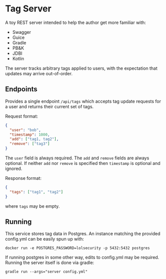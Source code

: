 Tag Server
==========

A toy REST server intended to help the author get more familiar with:
 - Swagger
 - Guice
 - Gradle
 - PB&K
 - JDBI
 - Kotlin
 
The server tracks arbitrary tags applied to users, with the expectation that updates may arrive out-of-order.
 
 
Endpoints
---------

Provides a single endpoint `/api/tags` which accepts tag update requests for a user and returns their current set of tags.

Request format:
```json
{
  "user": "bob",
  "timestamp": 1000,
  "add": ["tag1, tag2"],
  "remove": ["tag3"]
}
```

The `user` field is always required. The `add` and `remove` fields are always optional. If neither `add` nor `remove` is
specified then `timestamp` is optional and ignored.

Response format:
```json
{
  "tags": ["tag1", "tag2"]
}
```
where `tags` may be empty.


Running
-------

This service stores tag data in Postgres. An instance matching the provided config.yml can be easily spun up with:
 
 `docker run -e POSTGRES_PASSWORD=lolsecurity -p 5432:5432 postgres`

If running postgres in some other way, edits to config.yml may be required. Running the server itself is done via gradle:

`gradle run --args="server config.yml"`
